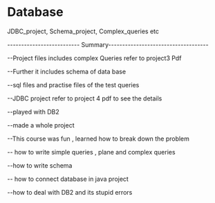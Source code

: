# Database
JDBC_project, Schema_project, Complex_queries etc

-------------------------- Summary------------------------------------

--Project files includes complex Queries refer to project3 Pdf

--Further it includes schema of data base

--sql files and practise files of the test queries

--JDBC project refer to project 4 pdf to see the details

--played with DB2 

--made a whole project 

--This course was fun , learned how to break down the problem

-- how to write simple queries , plane and complex queries

--how to write schema

-- how to connect database in java project

--how to deal with DB2 and its stupid errors
